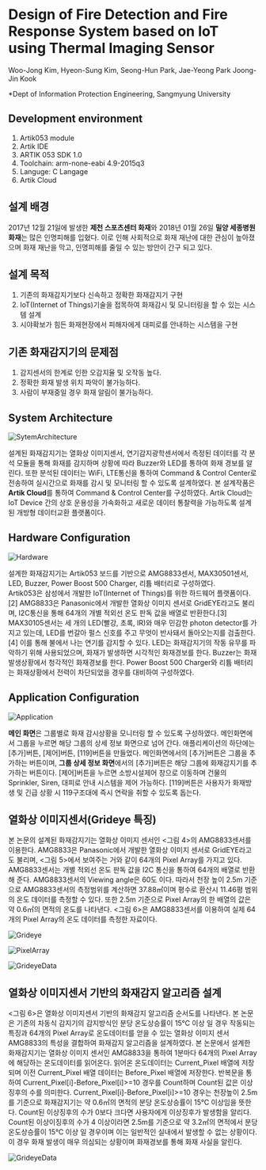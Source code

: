 # Design of Fire Detection and Fire Response System based on IoT using Thermal Imaging  Sensor #

Woo-Jong Kim, Hyeon-Sung Kim, Seong-Hun Park, Jae-Yeong Park  Joong-Jin Kook

*Dept of Information Protection Engineering, Sangmyung University

## Development environment ##

1. Artik053 module
2. Artik IDE
3. ARTIK 053 SDK 1.0
4. Toolchain: arm-none-eabi 4.9-2015q3
5. Languge: C Langage
6. Artik Cloud

## 설계 배경 ##

 2017년 12월 21일에 발생한 **제천 스포츠센터 화재**와 2018년 01월 26일 **밀양 세종병원 화재**는 많은 인명피해를 입혔다. 이로 인해 사회적으로 화재 재난에 대한 관심이 높아졌으며 화재 재난을 막고, 인명피해를 줄일 수 있는 방안이 간구 되고 있다.

## 설계 목적 ##

1. 기존의 화재감지기보다 신속하고 정확한 화재감지기 구현
2. IoT(Internet of Things)기술을 접목하여 화재감시 및 모니터링을 할 수 있는 시스템 설계
3. 시야확보가 힘든 화재현장에서 피해자에게 대피로를 안내하는 시스템을 구현


## 기존 화재감지기의 문제점 ##

1. 감지센서의 한계로 인한 오감지율 및 오작동 높다.
2. 정확한 화재 발생 위치 파악이 불가능하다.
3. 사람이 부재중일 경우 화재 알림이 불가능하다.


## System Architecture ##

![SytemArchitecture](./image/SystemArchitecture.JPG)

 설계된 화재감지기는 열화상 이미지센서, 연기감지광학센서에서 측정된 데이터를 각 분석 모듈을 통해 화재를 감지하며 상황에 따라 Buzzer와 LED를 통하여 화재 경보를 알린다. 또한 분석된 데이터는 WiFi, LTE통신을 통하여 Command & Control Center로 전송하여 실시간으로 화재를 감시 및 모니터링 할 수 있도록 설계하였다. 본 설계작품은 **Artik Cloud**를 통하여 Command & Control Center를 구성하였다. Artik Cloud는 IoT Device 간의 상호 운용성을 가속화하고 새로운 데이터 통찰력을 가능하도록 설계된 개방형 데이터교환 플랫폼이다.

## Hardware Configuration ##

![Hardware](./image/Hardware.PNG)

  설계한 화재감지기는 Artik053 보드를 기반으로 AMG8833센서, MAX30501센서, LED, Buzzer, Power Boost 500 Charger, 리튬 배터리로 구성하였다.         
 Artik053은 삼성에서 개발한 IoT(Internet of Things)를 위한 하드웨어 플랫폼이다.[2] AMG8833은 Panasonic에서 개발한 열화상 이미지 센서로 GridEYE라고도 불리며, I2C통신을 통해 64개의 개별 적외선 온도 판독 값을 배열로 반환한다.[3] MAX30105센서는 세 개의 LED(빨강, 초록, IR)와 매우 민감한 photon detector를 가지고 있는데, LED를 번갈아 펄스 신호를 주고 무엇이 반사돼서 돌아오는지를 검출한다.[4] 이를 통해 불에서 나는 연기를 감지할 수 있다. LED는 화재감지기의 작동 유무를 파악하기 위해 사용되었으며, 화재가 발생하면 시각적인 화재경보를 한다. Buzzer는 화재 발생상황에서 청각적인 화재경보를 한다. Power Boost 500 Charger와 리튬 배터리는 화재상황에서 전력이 차단되었을 경우를 대비하여 구성하였다.

## Application Configuration ##

![Application](./image/Application.JPG)

 **메인 화면**은 그룹별로 화재 감시상황을 모니터링 할 수 있도록 구성하였다. 메인화면에서 그룹을 누르면 해당 그룹의 상세 정보 화면으로 넘어 간다. 애플리케이션의 하단에는 [추가]버튼, [제어]버튼, [119]버튼을 만들었다. 메인화면에서의 [추가]버튼은 그룹을 추가하는 버튼이며, **그룹 상세 정보 화면**에서의 [추가]버튼은 해당 그룹에 화재감지기를 추가하는 버튼이다. [제어]버튼을 누르면 소방시설제어 창으로 이동하며 건물의 Sprinkler, Siren, 대피로 안내 시스템을 제어 가능하다. [119]버튼은 사용자가 화재방생 및 긴급 상황 시 119구조대에 즉시 연락을 취할 수 있도록 돕는다. 

## 열화상 이미지센서(Grideye 특징) ##

본 논문의 설계된 화재감지기는 열화상 이미지 센서인 <그림 4>의 AMG8833센서를 이용한다. 
 AMG8833은 Panasonic에서 개발한 열화상 이미지 센서로 GridEYE라고도 불리며, <그림 5>에서 보여주는 거와 같이 64개의 Pixel Array를 가지고 있다. AMG8833센서는 개별 적외선 온도 판독 값을 I2C 통신을 통하여 64개의 배열로 반환해 준다. 
 AMG8833센서의 Viewing angle은 60도 이다. 따라서 천장 높이 2.5m 기준으로 AMG8833센서의 측정범위를 계산하면 37.88㎡이며 평수로 환산시 11.46평 범위의 온도 데이터를 측정할 수 있다. 또한 2.5m 기준으로 Pixel Array의 한 배열의 값은 약 0.6㎡의 면적의 온도를 나타낸다.
 <그림 6>은 AMG8833센서를 이용하여 실제 64개의 Pixel Array의 온도 데이터를 측정한 자료이다.

![Grideye](./image/grideye.png)

![PixelArray](./image/girdeyePixelArrayAndViewingField.JPG)

![GrideyeData](./image/grideyeData.PNG)

## 열화상 이미지센서 기반의 화재감지 알고리즘 설계  ##

<그림 6>은 열화상 이미지센서 기반의 화재감지 알고리즘 순서도를 나타낸다. 본 논문은 기존의 차동식 감지기의 감지방식인 분당 온도상승률이 15℃ 이상 일 경우 작동되는 특징과 64개의 Pixel Array로 온도데이터를 얻을 수 있는 열화상 이미지 센서 AMG8833의 특성을 결합하여 화재감지 알고리즘을 설계하였다.
 본 논문에서 설계한 화재감지기는 열화상 이미지 센서인 AMG8833을 통하여 1분마다 64개의 Pixel Array에 해당하는 온도데이터를 읽어온다. 읽어온 온도데이터는 Current_Pixel 배열에 저장되며 이전 Current_Pixel 배열 데이터는 Before_Pixel 배열에 저장한다. 
 반복문을 통하여 Current_Pixel[i]-Before_Pixel[i]>=10 경우를 Count하며 Count된 값은 이상징후의 수를 의미한다.
Current_Pixel[i]-Before_Pixel[i]>=10 경우는 천장높이 2.5m를 기준으로 화재감지기는 약 0.6㎡의 면적의 분당 온도상승률이  15℃ 이상임을 뜻한다. 
 Count된 이상징후의 수가 0보다 크다면 사용자에게 이상징후가 발생함을 알리다. Count된 이상이징후의 수가 4 이상이라면 2.5m를 기준으로 약 3.2㎡의 면적에서 분당 온도상승률이 15℃ 이상 일 경우이며 이는 일반적인 실내에서 발생할 수 없는 상황이다. 이 경우 화재 발생이 매우 의심되는 상황이며 화재경보를 통해 화재 사실을 알린다.  


![GrideyeData](./image/FireDetectionAlgorithm.JPG)
